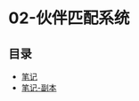 #  02-伙伴匹配系统

## 目录

  * [笔记](/study/运维/05-项目部署/项目笔记/02-伙伴匹配系统/笔记/README)
  * [笔记-副本](/study/运维/05-项目部署/项目笔记/02-伙伴匹配系统/笔记-副本/README)